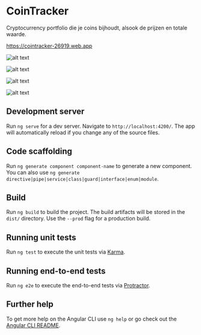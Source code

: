 # CoinTracker
Cryptocurrency portfolio die je coins bijhoudt, alsook de prijzen en totale waarde.

https://cointracker-26919.web.app

![alt text](https://user-images.githubusercontent.com/39531282/91370227-0b00a800-e80e-11ea-9e61-d2ed75c8c443.png)

![alt text](https://user-images.githubusercontent.com/39531282/91370235-0e942f00-e80e-11ea-8dc2-615d469b6fcc.png)

![alt text](https://user-images.githubusercontent.com/39531282/91370256-2075d200-e80e-11ea-83b2-d342dda682e1.png)

![alt text](https://user-images.githubusercontent.com/39531282/91370270-2e2b5780-e80e-11ea-8dd8-92c53a5ac6ba.png)

## Development server

Run `ng serve` for a dev server. Navigate to `http://localhost:4200/`. The app will automatically reload if you change any of the source files.

## Code scaffolding

Run `ng generate component component-name` to generate a new component. You can also use `ng generate directive|pipe|service|class|guard|interface|enum|module`.

## Build

Run `ng build` to build the project. The build artifacts will be stored in the `dist/` directory. Use the `--prod` flag for a production build.

## Running unit tests

Run `ng test` to execute the unit tests via [Karma](https://karma-runner.github.io).

## Running end-to-end tests

Run `ng e2e` to execute the end-to-end tests via [Protractor](http://www.protractortest.org/).

## Further help

To get more help on the Angular CLI use `ng help` or go check out the [Angular CLI README](https://github.com/angular/angular-cli/blob/master/README.md).
